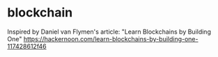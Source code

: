 # blockchain

Inspired by Daniel van Flymen's article: "Learn Blockchains by Building One"
https://hackernoon.com/learn-blockchains-by-building-one-117428612f46

